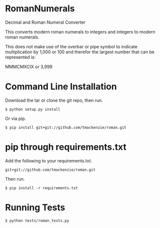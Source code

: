 RomanNumerals
=============

Decimal and Roman Numeral Converter

This converts modern roman numerals to integers and integers to
modern roman numerals.

This does not make use of the overbar or pipe symbol to indicate 
multiplication by 1,000 or 100 and therefor the largest number 
that can be represented is:

MMMCMXCIX or 3,999

Command Line Installation
=========================

Download the tar or clone the git repo, then run.

    $ python setup.py install

Or via pip.
    
    $ pip install git+git://github.com/tmackenzie/roman.git

pip through requirements.txt
============================

Add the following to your requirements.txt.

    git+git://github.com/tmackenzie/roman.git

Then run.

    $ pip install -r requirements.txt

Running Tests
=============

    $ python tests/roman_tests.py
